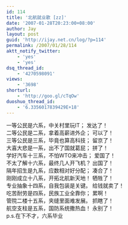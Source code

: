 ```yaml
---
id: 114
title: '北航就业歌 [zz]'
date: '2007-01-28T20:23:00+08:00'
author: Jay
layout: post
guid: 'http://ijay.net.cn/log/?p=114'
permalink: /2007/01/28/114
aktt_notify_twitter:
    - 'yes'
    - 'yes'
dsq_thread_id:
    - '4270598091'
views:
    - '3698'
shorturl:
    - 'http://goo.gl/cTqOw'
duoshuo_thread_id:
    - '6.3356017839429E+18'
---
```


<div>一等公民是六系，中关村里玩IT；       发达了！ </div>
<div>二等公民是二系，拿着高薪进外企；    可以了！ </div>
<div>三等公民是三系，毕竟也算高科技；    留京了！ </div>
<div>大喜大悲是一系，出不了国就葛屁；    拼了！ </div>
<div>学好汽车十三系，不怕WTO来冲击；   爱国了！ </div>
<div>不太了解十六系，最终几人开飞机？    出国了！ </div>
<div>隔年招生是九系，应数相对好分配；    凑合了！ <div>
<div>刚刚成立十八系，开拓北航新天地！    牺牲了！ </div>
<div>专业抽象十四系，自我包装是关键。    给钱就卖了！ </div>
<div>吃苦耐劳是四系，民族工业全靠你；    累啊！ </div>
<div>管院二楼十五系，夹缝里面难发展。    抓瞎了！ </div>
<div>航空支柱是五系，国防系统撒热血！    永别了！</div>
<div> </div>
<div>p.s.在下不才，六系毕业</div></div></div>